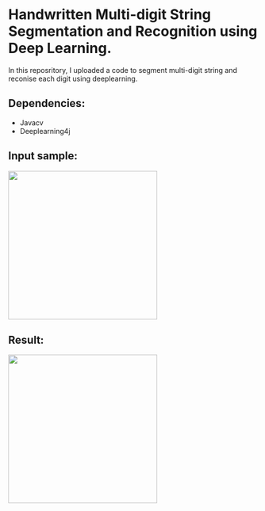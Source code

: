 # Handwritten Multi-digit String Segmentation and Recognition using Deep Learning.

In this reposritory, I uploaded a code to segment multi-digit string and reconise each digit using deeplearning.

## Dependencies:
- Javacv
- Deeplearning4j


## Input sample:
<img src="http://emaraic.com/assets/img/posts/machine-learning/digit-recognition/Sample3.jpg" alt="" data-canonical-src="http://emaraic.com/assets/img/posts/machine-learning/digit-recognition/Sample3.jpg" width="300" height="300" /> 

## Result:
<img src="http://emaraic.com/assets/img/posts/machine-learning/digit-recognition/result.jpg" alt="" data-canonical-src="http://emaraic.com/assets/img/posts/machine-learning/digit-recognition/result.jpg" width="300" height="300" /> 
